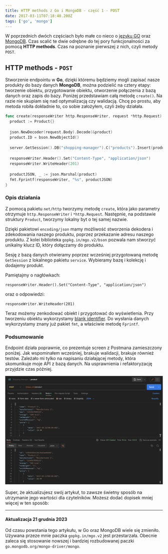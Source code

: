 ```yaml
---
title: HTTP methods z Go i MongoDB - część 1 - POST
date: 2017-03-11T07:18:40.200Z
tags: ['go', 'mongo']
---
```


W poprzednich dwóch częściach było małe co nieco o [języku GO](/go-programming-language-startujemy/) oraz [MongoDB](/mongodb-i-mgo-czyli-kilka-slow-o-bazie-danych-dla-jezyka-go/). Czas scalić te dwie odrębne do tej pory funkcjonalności za pomocą **HTTP methods**. Czas na poznanie pierwszej z nich, czyli metody `POST`.

## HTTP methods - `POST`

Stworzenie endpointu w **Go**, dzięki któremu będziemy mogli zapisać nasze produkty do bazy danych **MongoDB**, można podzielić na cztery etapy: tworzenie obiektu, przygotowanie obiektu, otworzenie połączenia z bazą danych oraz zapis do bazy. Poniżej przedstawiam całą metodę `create()`. Na razie nie skupiam się nad optymalizacją czy walidacją. Chcę po prostu, aby metoda robiła dokładnie to, co sobie założyłem, czyli żeby działała.

```go
func create(responseWriter http.ResponseWriter, request *http.Request) {
  product := Product{}

  json.NewDecoder(request.Body).Decode(&product)
  product.ID = bson.NewObjectId()

  server.GetSession().DB("shopping-manager").C("products").Insert(product)

  responseWriter.Header().Set("Content-Type", "application/json")
  responseWriter.WriteHeader(201)

  productJSON, _ := json.Marshal(product)
  fmt.Fprintf(responseWriter, "%s", productJSON)
}
```

### Opis działania

Z pomocą pakietu `net/http` tworzymy metodę `create`, która jako parametry otrzymuje `http.ResponseWriter` i `*http.Request`. Następnie, na podstawie struktury `Product`, tworzymy lokalny byt o tej samej nazwie.

Dzięki pakietowi `encoding/json` mamy możliwość stworzenia dekodera i zdekodowania naszego produktu, poprzez przekazanie adresu naszego produktu. Z kolei biblioteka `gopkg.in/mgo.v2/bson` pozwala nam stworzyć unikalny klucz ID, który dołączamy do produktu.

Sesję z bazą danych otwieramy poprzez wcześniej przygotowaną metodę `GetSession` z lokalnego pakietu `service`. Wybieramy bazę i kolekcję i dodajemy produkt.

Pamiętajmy o nagłówkach:

```
responseWriter.Header().Set("Content-Type", "application/json")
```

oraz o odpowiedzi:

```
responseWriter.WriteHeader(201)
```

Teraz możemy zenkodować obiekt i przygotować do wyświetlenia. Przy tworzeniu obiektu wykorzystamy [blank identifier](https://golang.org/doc/effective_go.html#blank). Do wysłania danych wykorzystamy znany już pakiet `fmt`, a właściwie metodę `Fprintf`.

### Podsumowanie

Endpoint działa poprawnie, co prezentuje screen z Postmana zamieszczony poniżej. Jak wspominałem wcześniej, brakuje walidacji, brakuje również testów. Zależało mi tylko na napisaniu działającej metody, która skomunikuje moje API z bazą danych. Na usprawnienia i refaktoryzację przyjdzie czas później.

![Postman - POST method - HTTP](./Zrzut-ekranu-2017-03-11-o-10.05.51.png)

Super, że aktualizujesz swój artykuł, to zawsze świetny sposób na utrzymanie jego wartości dla czytelników. Możesz dodać dopisek mniej więcej w ten sposób:

---

#### Aktualizacja 21 grudnia 2023

Od czasu powstania tego artykułu, w Go oraz MongoDB wiele się zmieniło. Używana przeze mnie paczka `gopkg.in/mgo.v2` jest przestarzała. Obecnie zaleca się stosowanie nowszej i bardziej rozbudowanej paczki `go.mongodb.org/mongo-driver/mongo`.
